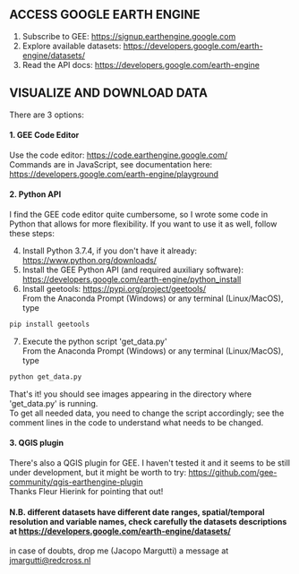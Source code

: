 ## ACCESS GOOGLE EARTH ENGINE

1. Subscribe to GEE: https://signup.earthengine.google.com
2. Explore available datasets: https://developers.google.com/earth-engine/datasets/
3. Read the API docs: https://developers.google.com/earth-engine

## VISUALIZE AND DOWNLOAD DATA

There are 3 options:

#### 1. GEE Code Editor
Use the code editor: https://code.earthengine.google.com/ <br/>
Commands are in JavaScript, see documentation here: https://developers.google.com/earth-engine/playground

#### 2. Python API
I find the GEE code editor quite cumbersome, so I wrote some code in Python that allows for more flexibility.
If you want to use it as well, follow these steps: 

4. Install Python 3.7.4, if you don't have it already: https://www.python.org/downloads/
5. Install the GEE Python API (and required auxiliary software): https://developers.google.com/earth-engine/python_install
6. Install geetools: https://pypi.org/project/geetools/ <br/>
From the Anaconda Prompt (Windows) or any terminal (Linux/MacOS), type
```python
pip install geetools
```
7. Execute the python script 'get_data.py' <br/>
From the Anaconda Prompt (Windows) or any terminal (Linux/MacOS), type
```python
python get_data.py
```
That's it! you should see images appearing in the directory where 'get_data.py' is running. <br/>
To get all needed data, you need to change the script accordingly; see the comment lines in the code to understand what needs to be changed.

#### 3. QGIS plugin
There's also a QGIS plugin for GEE. I haven't tested it and it seems to be still under development, but it might be worth to try: 
https://github.com/gee-community/qgis-earthengine-plugin <br/>
Thanks Fleur Hierink for pointing that out!

#### N.B. different datasets have different date ranges, spatial/temporal resolution and variable names, check carefully the datasets descriptions at https://developers.google.com/earth-engine/datasets/

in case of doubts, drop me (Jacopo Margutti) a message at jmargutti@redcross.nl

